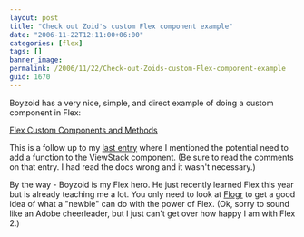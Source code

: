 ```yaml
---
layout: post
title: "Check out Zoid's custom Flex component example"
date: "2006-11-22T12:11:00+06:00"
categories: [flex]
tags: []
banner_image: 
permalink: /2006/11/22/Check-out-Zoids-custom-Flex-component-example
guid: 1670
---
```


Boyzoid has a very nice, simple, and direct example of doing a custom component in Flex:

<a href="http://www.boyzoid.com/blog/index.cfm/2006/11/22/Flex-Custom-Components-and-Custom-Methods">Flex Custom Components and Methods</a>

This is a follow up to my <a href="http://ray.camdenfamily.com/index.cfm/2006/11/22/Second-revision-of-my-Flex-homework">last entry</a> where I mentioned the potential need to add a function to the ViewStack component. (Be sure to read the comments on that entry. I had read the docs wrong and it wasn't necessary.)

By the way - Boyzoid is my Flex hero. He just recently learned Flex this year but is already teaching me a lot. You only need to look at <a href="http://flogr.riaforge.org/">Flogr</a> to get a good idea of what a "newbie" can do with the power of Flex. (Ok, sorry to sound like an Adobe cheerleader, but I just can't get over how happy I am with Flex 2.)